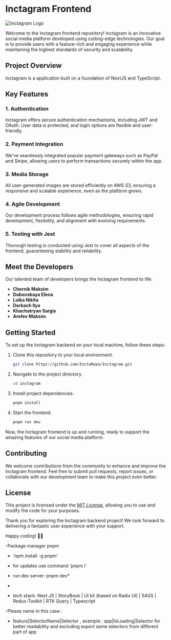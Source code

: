 # Inctagram Frontend

![Inctagram Logo](https://your-inctagram-logo-url.com)

Welcome to the Inctagram frontend repository! Inctagram is an innovative social media platform developed using
cutting-edge technologies. Our goal is to provide users with a feature-rich and engaging experience while maintaining
the highest standards of security and scalability.

## Project Overview

Inctagram is a application built on a foundation of NextJS and TypeScript.

## Key Features

### 1. Authentication

Inctagram offers secure authentication mechanisms, including JWT and OAuth. User data is protected, and login options
are flexible and user-friendly.

### 2. Payment Integration

We've seamlessly integrated popular payment gateways such as PayPal and Stripe, allowing users to perform transactions
securely within the app.

### 3. Media Storage

All user-generated images are stored efficiently on AWS S3, ensuring a responsive and scalable experience, even as the
platform grows.

### 4. Agile Development

Our development process follows agile methodologies, ensuring rapid development, flexibility, and alignment with
evolving requirements.

### 5. Testing with Jest

Thorough testing is conducted using Jest to cover all aspects of the frontend, guaranteeing stability and reliability.

## Meet the Developers

Our talented team of developers brings the Inctagram frontend to life:

- **Chernik Maksim**
- **Dubovskaya Elena**
- **Loika Nikita**
- **Derkach Ilya**
- **Khachatryan Sargis**
- **Arefev Maksim**

## Getting Started

To set up the Inctagram backend on your local machine, follow these steps:

1. Clone this repository to your local environment.

   ```bash
   git clone https://github.com/InctaRepo/Inctagram.git
   ```

2. Navigate to the project directory.

   ```bash
   cd inctagram
   ```

3. Install project dependencies.

   ```bash
   pnpm install
   ```

4. Start the frontend.

   ```bash
   pnpm run dev
   ```

Now, the Inctagram frontend is up and running, ready to support the amazing features of our social media platform.

## Contributing

We welcome contributions from the community to enhance and improve the Inctagram frontend. Feel free to submit pull
requests, report issues, or collaborate with our development team to make this project even better.

## License

This project is licensed under the [MIT License](LICENSE), allowing you to use and modify the code for your purposes.

Thank you for exploring the Inctagram backend project! We look forward to delivering a fantastic user experience with
your support.

Happy coding! 🚀📸

-Package manager pnpm

- 'npm install -g pnpm'

- for updates use command 'pnpm i'

- run dev server: pnpm dev*

*

- tech stack: Next JS | StoryBook | UI kit (based on Radix UI) | SASS | Redux-Toolkit | RTK Query | Typescript

-Please name in this case :

- feature|SelectorName|Selector , example : app|IsLoading|Selector for better readability and excluding export same
  selectors from different part of app
  

